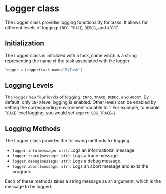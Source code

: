 # Logger class

The Logger class provides logging functionality for tasks. It allows for different levels of logging: `INFO`, `TRACE`, `DEBUG`, and `ABORT`.

## Initialization

The Logger class is initialized with a task_name which is a string representing the name of the task associated with the logger.

``` python
logger = Logger(task_name="MyTask")
```

## Logging Levels

The logger has four levels of logging: `INFO`, `TRACE`, `DEBUG`, and `ABORT`. By default, only `INFO` level logging is enabled. Other levels can be enabled by setting the corresponding environment variable to 1. For example, to enable `TRACE` level logging, you would set `export LOG_TRACE=1`.

## Logging Methods

The Logger class provides the following methods for logging:

- `logger.info(message: str)`: Logs an informational message.
- `logger.trace(message: str)`: Logs a trace message.
- `logger.debug(message: str)`: Logs a debug message.
- `logger.abort(message: str)`: Logs an abort message and exits the program.

Each of these methods takes a string message as an argument, which is the message to be logged.
